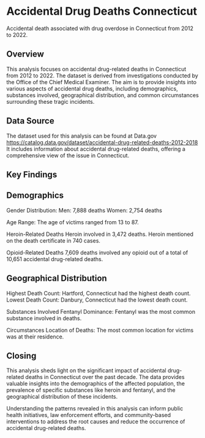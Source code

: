 # Accidental Drug Deaths Connecticut
Accidental death associated with drug overdose in Connecticut from 2012 to 2022.

## Overview

This analysis focuses on accidental drug-related deaths in Connecticut from 2012 to 2022. The dataset is derived from investigations conducted by the Office of the Chief Medical Examiner. The aim is to provide insights into various aspects of accidental drug deaths, including demographics, substances involved, geographical distribution, and common circumstances surrounding these tragic incidents.

## Data Source

The dataset used for this analysis can be found at Data.gov
https://catalog.data.gov/dataset/accidental-drug-related-deaths-2012-2018
It includes information about accidental drug-related deaths, offering a comprehensive view of the issue in Connecticut.

## Key Findings

## Demographics

Gender Distribution:
Men: 7,888 deaths
Women: 2,754 deaths

Age Range:
The age of victims ranged from 13 to 87.

Heroin-Related Deaths
Heroin involved in 3,472 deaths.
Heroin mentioned on the death certificate in 740 cases.

Opioid-Related Deaths
7,609 deaths involved any opioid out of a total of 10,651 accidental drug-related deaths.

## Geographical Distribution

Highest Death Count:
Hartford, Connecticut had the highest death count.
Lowest Death Count:
Danbury, Connecticut had the lowest death count.

Substances Involved
Fentanyl Dominance:
Fentanyl was the most common substance involved in deaths.

Circumstances
Location of Deaths:
The most common location for victims was at their residence.

## Closing

This analysis sheds light on the significant impact of accidental drug-related deaths in Connecticut over the past decade. The data provides valuable insights into the demographics of the affected population, the prevalence of specific substances like heroin and fentanyl, and the geographical distribution of these incidents.

Understanding the patterns revealed in this analysis can inform public health initiatives, law enforcement efforts, and community-based interventions to address the root causes and reduce the occurrence of accidental drug-related deaths.
